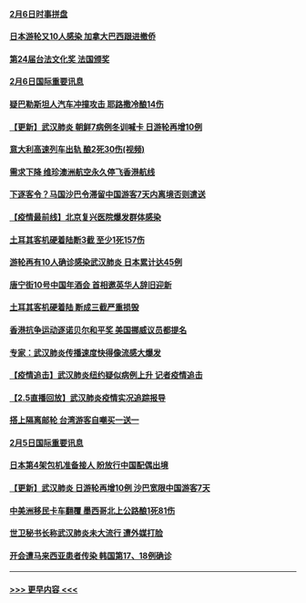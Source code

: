 #### [2月6日时事拼盘](../pages/prog202/a102771225.md?t=02070722) 
#### [日本游轮又10人感染 加拿大巴西跟进撤侨](../pages/prog202/a102771084.md?t=02070722) 
#### [第24届台法文化奖 法国颁奖](../pages/prog202/a102771032.md?t=02070722) 
#### [2月6日国际重要讯息](../pages/prog202/a102770794.md?t=02070722) 
#### [疑巴勒斯坦人汽车冲撞攻击 耶路撒冷酿14伤](../pages/prog202/a102770586.md?t=02070722) 
#### [【更新】武汉肺炎 朝鲜7病例冬训喊卡 日游轮再增10例](../pages/prog202/a102770740.md?t=02070722) 
#### [意大利高速列车出轨 酿2死30伤(视频)](../pages/prog202/a102770762.md?t=02070722) 
#### [需求下降 维珍澳洲航空永久停飞香港航线](../pages/prog202/a102770751.md?t=02070722) 
#### [下逐客令？马国沙巴令滞留中国游客7天内离境否则遣送](../pages/prog202/a102770640.md?t=02070722) 
#### [【疫情最前线】北京复兴医院爆发群体感染](../pages/prog202/a102770602.md?t=02070722) 
#### [土耳其客机硬着陆断3截 至少1死157伤](../pages/prog202/a102770508.md?t=02070722) 
#### [游轮再有10人确诊感染武汉肺炎 日本累计达45例](../pages/prog202/a102770476.md?t=02070722) 
#### [唐宁街10号中国年酒会 首相邀英华人辞旧迎新](../pages/prog202/a102770458.md?t=02070722) 
#### [土耳其客机硬着陆 断成三截严重损毁](../pages/prog202/a102770239.md?t=02070722) 
#### [香港抗争运动逐诺贝尔和平奖 美国挪威议员都提名](../pages/prog202/a102770390.md?t=02070722) 
#### [专家：武汉肺炎传播速度快得像流感大爆发](../pages/prog202/a102770132.md?t=02070722) 
#### [【疫情追击】武汉肺炎纽约疑似病例上升 记者疫情追击](../pages/prog202/a102770000.md?t=02070722) 
#### [【2.5直播回放】武汉肺炎疫情实况追踪报导](../pages/prog202/a102769913.md?t=02070722) 
#### [搭上隔离邮轮 台湾游客自嘲买一送一](../pages/prog202/a102769845.md?t=02070722) 
#### [2月5日国际重要讯息](../pages/prog202/a102769821.md?t=02070722) 
#### [日本第4架包机准备接人 盼放行中国配偶出境](../pages/prog202/a102769765.md?t=02070722) 
#### [【更新】武汉肺炎 日游轮再增10例 沙巴宽限中国游客7天](../pages/prog202/a102758911.md?t=02070722) 
#### [中美洲移民卡车翻覆 墨西哥北上公路酿1死81伤](../pages/prog202/a102769703.md?t=02070722) 
#### [世卫秘书长称武汉肺炎未大流行 遭外媒打脸](../pages/prog202/a102769679.md?t=02070722) 
#### [开会遭马来西亚患者传染 韩国第17、18例确诊](../pages/prog202/a102769600.md?t=02070722) 

----
#### [ >>> 更早内容 <<< ](../indexes/prog202-earlier.md)
